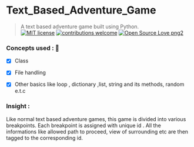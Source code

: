 # Text_Based_Adventure_Game

  > A text based adventure game built using Python.  
 [![MIT license](https://img.shields.io/badge/License-MIT-blue.svg)](https://lbesson.mit-license.org/) [![contributions welcome](https://img.shields.io/badge/contributions-welcome-brightgreen.svg?style=flat)](https://github.com/dwyl/esta/issues) [![Open Source Love png2](https://badges.frapsoft.com/os/v2/open-source.png?v=103)](https://github.com/ellerbrock/open-source-badges/)

### Concepts used : :pencil:
   - [x] Class 
  
   - [x] File handling  
  
   - [x] Other basics like loop , dictionary ,list, string and its methods, random e.t.c
  
### Insight : 
  Like normal text based adventure games, this game is divided into various breakpoints. Each breakpoint is assigned with unique id . All the informations like allowed path to proceed, view of surrounding etc are then tagged to the corresponding id.  
 ###  

